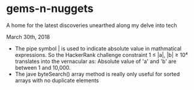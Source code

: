 # gems-n-nuggets
A home for the latest discoveries unearthed along my delve into tech

March 30th, 2018
 - The pipe symbol | is used to indicate absolute value in mathmatical expressions. So the HackerRank challenge constraint 1	&#8804; |a|, |b| &#8805; 10&#8308; translates into the vernacular as: Absolute value of 'a' and 'b' are between 1 and 10,000.
 - The jave byteSearch() array method is really only useful for sorted arrays with no duplicate elements
